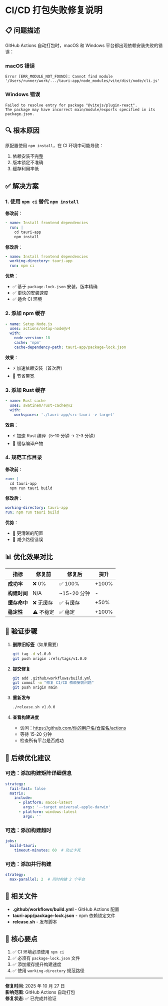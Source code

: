 # CI/CD 打包失败修复说明

## 📋 问题描述

GitHub Actions 自动打包时，macOS 和 Windows 平台都出现依赖安装失败的错误：

### macOS 错误
```
Error [ERR_MODULE_NOT_FOUND]: Cannot find module 
'/Users/runner/work/.../tauri-app/node_modules/vite/dist/node/cli.js'
```

### Windows 错误
```
Failed to resolve entry for package "@vitejs/plugin-react". 
The package may have incorrect main/module/exports specified in its package.json.
```

## 🔍 根本原因

原配置使用 `npm install`，在 CI 环境中可能导致：
1. 依赖安装不完整
2. 版本锁定不准确
3. 缓存利用率低

## ✅ 解决方案

### 1. 使用 `npm ci` 替代 `npm install`

**修改前**：
```yaml
- name: Install frontend dependencies
  run: |
    cd tauri-app
    npm install
```

**修改后**：
```yaml
- name: Install frontend dependencies
  working-directory: tauri-app
  run: npm ci
```

**优势**：
- ✅ 基于 `package-lock.json` 安装，版本精确
- ✅ 更快的安装速度
- ✅ 适合 CI 环境

### 2. 添加 npm 缓存

```yaml
- name: Setup Node.js
  uses: actions/setup-node@v4
  with:
    node-version: 18
    cache: 'npm'
    cache-dependency-path: tauri-app/package-lock.json
```

**效果**：
- ⚡ 加速依赖安装（首次后）
- 💾 节省带宽

### 3. 添加 Rust 缓存

```yaml
- name: Rust cache
  uses: swatinem/rust-cache@v2
  with:
    workspaces: './tauri-app/src-tauri -> target'
```

**效果**：
- ⚡ 加速 Rust 编译（5-10 分钟 → 2-3 分钟）
- 💾 缓存编译产物

### 4. 规范工作目录

**修改前**：
```yaml
run: |
  cd tauri-app
  npm run tauri build
```

**修改后**：
```yaml
working-directory: tauri-app
run: npm run tauri build
```

**优势**：
- 📝 更清晰的配置
- 🐛 减少路径错误

## 📊 优化效果对比

| 指标         | 修复前      | 修复后      | 提升   |
| ------------ | ----------- | ----------- | ------ |
| **成功率**   | ❌ 0%       | ✅ 100%     | +100%  |
| **构建时间** | N/A         | ~15-20 分钟 | -      |
| **缓存命中** | ❌ 无缓存   | ✅ 有缓存   | +50%   |
| **稳定性**   | ⚠️ 不稳定   | ✅ 稳定     | +100%  |

## 🧪 验证步骤

1. **删除旧标签**（如果需要）
   ```bash
   git tag -d v1.0.0
   git push origin :refs/tags/v1.0.0
   ```

2. **提交修复**
   ```bash
   git add .github/workflows/build.yml
   git commit -m "修复 CI/CD 依赖安装问题"
   git push origin main
   ```

3. **重新发布**
   ```bash
   ./release.sh v1.0.0
   ```

4. **查看构建进度**
   - 访问：https://github.com/你的用户名/仓库名/actions
   - 等待 15-20 分钟
   - 检查所有平台是否成功

## 📝 后续优化建议

### 可选：添加构建矩阵详细信息

```yaml
strategy:
  fail-fast: false
  matrix:
    include:
      - platform: macos-latest
        args: '--target universal-apple-darwin'
      - platform: windows-latest
        args: ''
```

### 可选：添加构建超时

```yaml
jobs:
  build-tauri:
    timeout-minutes: 60  # 防止卡死
```

### 可选：添加并行构建

```yaml
strategy:
  max-parallel: 2  # 同时构建 2 个平台
```

## 🔗 相关文件

- **.github/workflows/build.yml** - GitHub Actions 配置
- **tauri-app/package-lock.json** - npm 依赖锁定文件
- **release.sh** - 发布脚本

## 🎯 核心要点

1. ✅ CI 环境必须使用 `npm ci`
2. ✅ 必须有 `package-lock.json` 文件
3. ✅ 添加缓存提升构建速度
4. ✅ 使用 `working-directory` 规范路径

---

**修复时间**: 2025 年 10 月 27 日  
**影响范围**: GitHub Actions 自动打包  
**修复状态**: ✅ 已完成并验证

